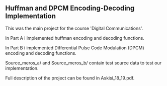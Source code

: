 ## Huffman and DPCM Encoding-Decoding Implementation


This was the main project for the course 'Digital Communications'. <br>

In Part A i implemented huffman encoding and decoding functions. <br>

In Part B i implemented Differential Pulse Code Modulation (DPCM) encoding and decoding functions. <br>

Source_meros_a/ and Source_meros_b/ contain test source data to test our implementation. <br>

Full description of the project can be found in Askisi_18_19.pdf. <br>
